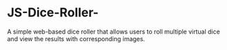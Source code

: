 # JS-Dice-Roller-
A simple web-based dice roller that allows users to roll multiple virtual dice and view the results with corresponding images.
